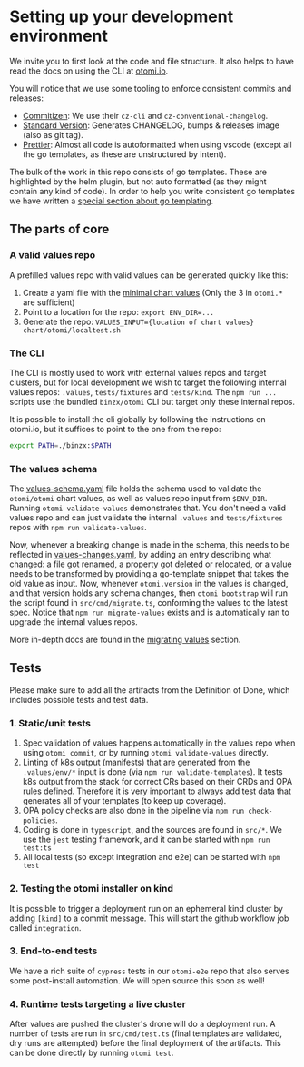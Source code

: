 # Setting up your development environment

We invite you to first look at the code and file structure. It also helps to have read the docs on using the CLI at [otomi.io](https://otomi.io/docs/cli/working-with).

You will notice that we use some tooling to enforce consistent commits and releases:

- [Commitizen](https://github.com/commitizen): We use their `cz-cli` and `cz-conventional-changelog`.
- [Standard Version](https://github.com/conventional-changelog/standard-version): Generates CHANGELOG, bumps & releases image (also as git tag).
- [Prettier](https://prettier.io): Almost all code is autoformatted when using vscode (except all the go templates, as these are unstructured by intent).

The bulk of the work in this repo consists of go templates. These are highlighted by the helm plugin, but not auto formatted (as they might contain any kind of code). In order to help you write consistent go templates we have written a [special section about go templating](./go-templating.md).

## The parts of core

### A valid values repo

A prefilled values repo with valid values can be generated quickly like this:

1. Create a yaml file with the [minimal chart values](https://github.com/linode/apl-core/blob/main/chart/otomi/values.yaml) (Only the 3 in `otomi.*` are sufficient)
2. Point to a location for the repo: `export ENV_DIR=...`
3. Generate the repo: `VALUES_INPUT={location of chart values} chart/otomi/localtest.sh`

### The CLI

The CLI is mostly used to work with external values repos and target clusters, but for local development we wish to target the following internal values repos: `.values`, `tests/fixtures` and `tests/kind`. The `npm run ...` scripts use the bundled `binzx/otomi` CLI but target only these internal repos.

It is possible to install the cli globally by following the instructions on otomi.io, but it suffices to point to the one from the repo:

```bash
export PATH=./binzx:$PATH
```

### The values schema

The [values-schema.yaml](../values-schema.yaml) file holds the schema used to validate the `otomi/otomi` chart values, as well as values repo input from `$ENV_DIR`. Running `otomi validate-values` demonstrates that. You don't need a valid values repo and can just validate the internal `.values` and `tests/fixtures` repos with `npm run validate-values`.

Now, whenever a breaking change is made in the schema, this needs to be reflected in [values-changes.yaml](../values-changes.yaml), by adding an entry describing what changed: a file got renamed, a property got deleted or relocated, or a value needs to be transformed by providing a go-template snippet that takes the old value as input.
Now, whenever `otomi.version` in the values is changed, and that version holds any schema changes, then `otomi bootstrap` will run the script found in `src/cmd/migrate.ts`, conforming the values to the latest spec. Notice that `npm run migrate-values` exists and is automatically ran to upgrade the internal values repos.

More in-depth docs are found in the [migrating values](./migrating-values.md) section.

## Tests

Please make sure to add all the artifacts from the Definition of Done, which includes possible tests and test data.

### 1. Static/unit tests

1. Spec validation of values happens automatically in the values repo when using `otomi commit`, or by running `otomi validate-values` directly.
2. Linting of k8s output (manifests) that are generated from the `.values/env/*` input is done (via `npm run validate-templates`).
   It tests k8s output from the stack for correct CRs based on their CRDs and OPA rules defined.
   Therefore it is very important to always add test data that generates all of your templates (to keep up coverage).
3. OPA policy checks are also done in the pipeline via `npm run check-policies`.
4. Coding is done in `typescript`, and the sources are found in `src/*`. We use the `jest` testing framework, and it can be started with `npm run test:ts`
5. All local tests (so except integration and e2e) can be started with `npm test`

### 2. Testing the otomi installer on kind

It is possible to trigger a deployment run on an ephemeral kind cluster by adding `[kind]` to a commit message. This will start the github workflow job called `integration`.

### 3. End-to-end tests

We have a rich suite of `cypress` tests in our `otomi-e2e` repo that also serves some post-install automation.
We will open source this soon as well!

### 4. Runtime tests targeting a live cluster

After values are pushed the cluster's drone will do a deployment run. A number of tests are run in `src/cmd/test.ts` (final templates are validated, dry runs are attempted) before the final deployment of the artifacts. This can be done directly by running `otomi test`.
